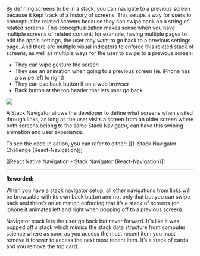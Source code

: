 By defining screens to be in a stack, you can navigate to a previous screen because it kept track of a history of screens. This setups a way for users to conceptualize related screens because they can swipe back on a string of related screens. This conceptualization makes sense when you have multiple screens of related content: for example, having multiple pages to edit the app's settings, the user may want to go back to a previous settings page. And there are multiple visual indicators to enforce this related stack of screens, as well as multiple ways for the user to swipe to a previous screen:

- They can wipe gesture the screen
- They see an animation when going to a previous screen (ie. iPhone has a swipe left to right)
- They can use back button if on a web browser
- Back button at the top header that lets user go back

![](https://i.imgur.com/mBTgJsw.png)

A Stack Navigator allows the developer to define what screens when visited through links, as long as the user visits a screen from an older screen where both screens belong to the same Stack Navigator, can have this swiping animation and user experience.

To see the code in action, you can refer to either:
[[1. Stack Navigator Challenge (React-Navigation)]]

[[React Native Navigation - Stack Navigator (React-Navigation)]]


----

**Reworded:**

When you have a stack navigator setup, all other navigations from links will be browsable with its own back button and not only that but you can swipe back and there’s an animation enforcing that it’s a stack of screens (on iphone it animates left and right when popping off to a previous screen). 

Navigator stack lets the user go back but never forward. It's like it was popped off a stack which mimics the stack data structure from computer science where as soon as you access the most recent item you must remove it forever to access the next most recent item. It’s a stack of cards and you remove the top card.